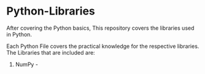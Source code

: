 # Python-Libraries
After covering the Python basics, This repository covers the libraries used in Python.

Each Python File covers the practical knowledge for the respective libraries.
The Libraries that are included are:

1. NumPy - 


